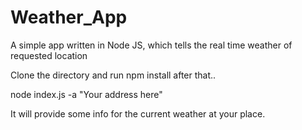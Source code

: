 # Weather_App
A simple app written in Node JS, which tells the real time weather of requested location


Clone the directory and run npm install after that..

node index.js -a "Your address here"


It will provide some info for the current weather at your place.
